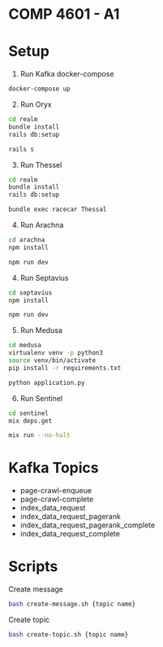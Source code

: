 # COMP 4601 - A1

# Setup

1. Run Kafka docker-compose

```bash
docker-compose up
```

2. Run Oryx

```bash
cd realm
bundle install
rails db:setup

rails s
```

3. Run Thessel

```bash
cd realm
bundle install
rails db:setup

bundle exec racecar Thessal
```

4. Run Arachna

```bash
cd arachna
npm install

npm run dev
```

4. Run Septavius

```bash
cd septavius
npm install

npm run dev
```

5. Run Medusa
```bash
cd medusa
virtualenv venv -p python3
source venv/bin/activate
pip install -r requirements.txt

python application.py
```

6. Run Sentinel
```bash
cd sentinel
mix deps.get

mix run --no-halt
```


# Kafka Topics

- page-crawl-enqueue
- page-crawl-complete
- index_data_request
- index_data_request_pagerank
- index_data_request_pagerank_complete
- index_data_request_complete

# Scripts

Create message
```bash
bash create-message.sh {topic name}
```

Create topic
```bash
bash create-topic.sh {topic name}
```
